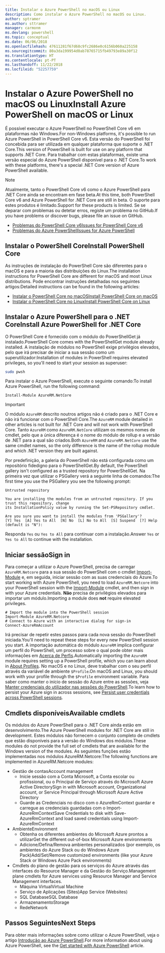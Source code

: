 ```yaml
---
title: Instalar o Azure PowerShell no macOS ou Linux
description: Como instalar o Azure PowerShell no macOS ou Linux.
author: sptramer
ms.author: sttramer
manager: carmonm
ms.devlang: powershell
ms.topic: conceptual
ms.date: 06/06/2018
ms.openlocfilehash: 47611281f67d68c9fc2686e0c6156b060a225158
ms.sourcegitcommit: 80a3da199954d0ab78765715fb49793e89a30f12
ms.translationtype: HT
ms.contentlocale: pt-PT
ms.lasthandoff: 11/22/2018
ms.locfileid: "52257759"
---
```

# <a name="install-azure-powershell-on-macos-or-linux"></a><span data-ttu-id="43183-103">Instalar o Azure PowerShell no macOS ou Linux</span><span class="sxs-lookup"><span data-stu-id="43183-103">Install Azure PowerShell on macOS or Linux</span></span>

<span data-ttu-id="43183-104">É possível executar o Azure PowerShell no PowerShell Core v6 em plataformas não Windows.</span><span class="sxs-lookup"><span data-stu-id="43183-104">For non-Windows platforms, it's possible to run Azure PowerShell in PowerShell Core v6.</span></span> <span data-ttu-id="43183-105">Esta versão do PowerShell foi concebida para ser utilizada em qualquer plataforma que suporte o .NET Core.</span><span class="sxs-lookup"><span data-stu-id="43183-105">This version of PowerShell is built for use on any platform that supports .NET Core.</span></span> <span data-ttu-id="43183-106">Para trabalhar com estas plataformas, existe uma versão especial do Azure PowerShell disponível para o .NET Core.</span><span class="sxs-lookup"><span data-stu-id="43183-106">To work with these platforms, there's a special .NET Core version of Azure PowerShell available.</span></span>

> [!NOTE]
> <span data-ttu-id="43183-107">Atualmente, tanto o PowerShell Core v6 como o Azure PowerShell para .NET Core ainda se encontram em fase beta.</span><span class="sxs-lookup"><span data-stu-id="43183-107">At this time, both PowerShell Core v6 and Azure PowerShell for .NET Core are still in beta.</span></span>
> <span data-ttu-id="43183-108">O suporte para estes produtos é limitado.</span><span class="sxs-lookup"><span data-stu-id="43183-108">Support for these products is limited.</span></span> <span data-ttu-id="43183-109">Se se deparar com problemas ou detetar erros, registe um problema no GitHub.</span><span class="sxs-lookup"><span data-stu-id="43183-109">If you have problems or discover bugs, please file an issue on GitHub.</span></span>
>
> * [<span data-ttu-id="43183-110">Problemas do PowerShell Core v6</span><span class="sxs-lookup"><span data-stu-id="43183-110">Issues for PowerShell Core v6</span></span>](https://github.com/PowerShell/PowerShell/issues)
> * [<span data-ttu-id="43183-111">Problemas do Azure PowerShell</span><span class="sxs-lookup"><span data-stu-id="43183-111">Issues for Azure PowerShell</span></span>](https://github.com/azure/azure-docs-powershell/issues)

## <a name="install-powershell-core"></a><span data-ttu-id="43183-112">Instalar o PowerShell Core</span><span class="sxs-lookup"><span data-stu-id="43183-112">Install PowerShell Core</span></span>

<span data-ttu-id="43183-113">As instruções de instalação do PowerShell Core são diferentes para o macOS e para a maioria das distribuições do Linux.</span><span class="sxs-lookup"><span data-stu-id="43183-113">The installation instructions for PowerShell Core are different for macOS and most Linux distributions.</span></span>
<span data-ttu-id="43183-114">Pode encontrar instruções detalhadas nos seguintes artigos:</span><span class="sxs-lookup"><span data-stu-id="43183-114">Detailed instructions can be found in the following articles:</span></span>

* [<span data-ttu-id="43183-115">Instalar o PowerShell Core no macOS</span><span class="sxs-lookup"><span data-stu-id="43183-115">Install PowerShell Core on macOS</span></span>](/powershell/scripting/setup/installing-powershell-core-on-macos)
* [<span data-ttu-id="43183-116">Instalar o PowerShell Core no Linux</span><span class="sxs-lookup"><span data-stu-id="43183-116">Install PowerShell Core on Linux</span></span>](/powershell/scripting/setup/installing-powershell-core-on-linux)

## <a name="install-azure-powershell-for-net-core"></a><span data-ttu-id="43183-117">Instalar o Azure PowerShell para o .NET Core</span><span class="sxs-lookup"><span data-stu-id="43183-117">Install Azure PowerShell for .NET Core</span></span>

<span data-ttu-id="43183-118">O PowerShell Core é fornecido com o módulo do PowerShellGet já instalado.</span><span class="sxs-lookup"><span data-stu-id="43183-118">PowerShell Core comes with the PowerShellGet module already installed.</span></span> <span data-ttu-id="43183-119">A instalação de módulos no PowerShell exige privilégios elevados, pelo que irá precisar de iniciar a sua sessão como um superutilizador:</span><span class="sxs-lookup"><span data-stu-id="43183-119">Installation of modules in PowerShell requires elevated privileges, so you'll need to start your session as superuser:</span></span>

```bash
sudo pwsh
```

<span data-ttu-id="43183-120">Para instalar o Azure PowerShell, execute o seguinte comando:</span><span class="sxs-lookup"><span data-stu-id="43183-120">To install Azure PowerShell, run the following command:</span></span>

```powershell-interactive
Install-Module AzureRM.NetCore
```

> [!IMPORTANT]
> <span data-ttu-id="43183-121">O módulo `AzureRM` descrito noutros artigos não é criado para o .NET Core e não irá funcionar com o PowerShell Core.</span><span class="sxs-lookup"><span data-stu-id="43183-121">The `AzureRM` module detailed in other articles is not built for .NET Core and will not work with PowerShell Core.</span></span> <span data-ttu-id="43183-122">Tanto `AzureRM` como `AzureRM.NetCore` utilizam os mesmos nomes de cmdlet, pelo que a única diferença é o nome do módulo de rollup e a versão de .NET para a qual são criados.</span><span class="sxs-lookup"><span data-stu-id="43183-122">Both `AzureRM` and `AzureRM.NetCore` use the same cmdlet names, so the only difference is the name of the rollup module and which .NET version they are built against.</span></span>

<span data-ttu-id="43183-123">Por predefinição, a galeria do PowerShell não está configurada como um repositório fidedigno para o PowerShellGet.</span><span class="sxs-lookup"><span data-stu-id="43183-123">By default, the PowerShell gallery isn't configured as a trusted repository for PowerShellGet.</span></span> <span data-ttu-id="43183-124">Na primeira vez que utilizar o PSGallery verá a seguinte linha de comandos:</span><span class="sxs-lookup"><span data-stu-id="43183-124">The first time you use the PSGallery you see the following prompt:</span></span>

```output
Untrusted repository

You are installing the modules from an untrusted repository. If you trust this repository, change
its InstallationPolicy value by running the Set-PSRepository cmdlet.

Are you sure you want to install the modules from 'PSGallery'?
[Y] Yes  [A] Yes to All  [N] No  [L] No to All  [S] Suspend  [?] Help (default is "N"):
```

<span data-ttu-id="43183-125">Responda `Yes` ou `Yes to All` para continuar com a instalação.</span><span class="sxs-lookup"><span data-stu-id="43183-125">Answer `Yes` or `Yes to All` to continue with the installation.</span></span>

## <a name="sign-in"></a><span data-ttu-id="43183-126">Iniciar sessão</span><span class="sxs-lookup"><span data-stu-id="43183-126">Sign in</span></span>

<span data-ttu-id="43183-127">Para começar a utilizar o Azure PowerShell, precisa de carregar `AzureRM.Netcore` para a sua sessão do PowerShell com o cmdlet [Import-Module](/powershell/module/Microsoft.PowerShell.Core/Import-Module) e, em seguida, iniciar sessão com as suas credenciais do Azure.</span><span class="sxs-lookup"><span data-stu-id="43183-127">To start working with Azure PowerShell, you need to load `AzureRM.Netcore` into your PowerShell session with the [Import-Module](/powershell/module/Microsoft.PowerShell.Core/Import-Module) cmdlet, and then sign in with your Azure credentials.</span></span> <span data-ttu-id="43183-128">__Não__ precisa de privilégios elevados para importar um módulo.</span><span class="sxs-lookup"><span data-stu-id="43183-128">Importing a module does __not__ require elevated privileges.</span></span>

```powershell-interactive
# Import the module into the PowerShell session
Import-Module AzureRM.Netcore
# Connect to Azure with an interactive dialog for sign-in
Connect-AzureRmAccount
```

<span data-ttu-id="43183-129">Irá precisar de repetir estes passos para cada nova sessão do PowerShell iniciada.</span><span class="sxs-lookup"><span data-stu-id="43183-129">You'll need to repeat these steps for every new PowerShell session you start.</span></span> <span data-ttu-id="43183-130">A importação automática do módulo `AzureRM` implica configurar um perfil do PowerShell, um processo sobre o qual pode obter mais informações em [Acerca de Perfis](/powershell/module/microsoft.powershell.core/about/about_profiles).</span><span class="sxs-lookup"><span data-stu-id="43183-130">Automatically importing the `AzureRM` module requires setting up a PowerShell profile, which you can learn about in [About Profiles](/powershell/module/microsoft.powershell.core/about/about_profiles).</span></span>
<span data-ttu-id="43183-131">No macOS e no Linux, deve trabalhar com o seu perfil através da variável de ambiente `$Profile`.</span><span class="sxs-lookup"><span data-stu-id="43183-131">On macOS and Linux, you should work with your profile through the `$Profile` environment variable.</span></span> <span data-ttu-id="43183-132">Para saber como manter o início de sessão do Azure entre as sessões, veja [Manter credenciais do utilizador nas sessões do PowerShell](context-persistence.md).</span><span class="sxs-lookup"><span data-stu-id="43183-132">To learn how to persist your Azure sign in across sessions, see [Persist user credentials across PowerShell sessions](context-persistence.md).</span></span>

## <a name="available-cmdlets"></a><span data-ttu-id="43183-133">Cmdlets disponíveis</span><span class="sxs-lookup"><span data-stu-id="43183-133">Available cmdlets</span></span>

<span data-ttu-id="43183-134">Os módulos do Azure PowerShell para o .NET Core ainda estão em desenvolvimento.</span><span class="sxs-lookup"><span data-stu-id="43183-134">The Azure PowerShell modules for .NET Core are still in development.</span></span> <span data-ttu-id="43183-135">Estes módulos não fornecem o conjunto completo de cmdlets que estão disponíveis para a versão do Windows dos módulos.</span><span class="sxs-lookup"><span data-stu-id="43183-135">These modules do not provide the full set of cmdlets that are available for the Windows version of the modules.</span></span> <span data-ttu-id="43183-136">As seguintes funções estão implementadas nos módulos AzureRM.Netcore:</span><span class="sxs-lookup"><span data-stu-id="43183-136">The following functions are implemented in AzureRM.Netcore modules:</span></span>

* <span data-ttu-id="43183-137">Gestão de contas</span><span class="sxs-lookup"><span data-stu-id="43183-137">Account management</span></span>
  * <span data-ttu-id="43183-138">Inicie sessão com a Conta Microsoft, a Conta escolar ou profissional, ou o Principal de Serviço através do Microsoft Azure Active Directory</span><span class="sxs-lookup"><span data-stu-id="43183-138">Sign in with Microsoft account, Organizational account, or Service Principal through Microsoft Azure Active Directory</span></span>
  * <span data-ttu-id="43183-139">Guarde as Credenciais no disco com o AzureRmContext guardar e carregue as credenciais guardadas com o Import-AzureRmContext</span><span class="sxs-lookup"><span data-stu-id="43183-139">Save Credentials to disk with Save-AzureRmContext and load saved credentials using Import-AzureRmContext</span></span>
* <span data-ttu-id="43183-140">Ambiente</span><span class="sxs-lookup"><span data-stu-id="43183-140">Environment</span></span>
  * <span data-ttu-id="43183-141">Obtenha os diferentes ambientes do Microsoft Azure prontos a utilizar</span><span class="sxs-lookup"><span data-stu-id="43183-141">Get the different out-of-box Microsoft Azure environments</span></span>
  * <span data-ttu-id="43183-142">Adicione/Defina/Remova ambientes personalizados (por exemplo, os ambientes do Azure Stack ou do Windows Azure Pack)</span><span class="sxs-lookup"><span data-stu-id="43183-142">Add/Set/Remove customized environments (like your Azure Stack or Windows Azure Pack environments)</span></span>
* <span data-ttu-id="43183-143">Cmdlets do plano de gestão para os serviços do Azure através das interfaces do Resource Manager e da Gestão do Serviço.</span><span class="sxs-lookup"><span data-stu-id="43183-143">Management plane cmdlets for Azure services using Resource Manager and Service Management interfaces.</span></span>
  * <span data-ttu-id="43183-144">Máquina Virtual</span><span class="sxs-lookup"><span data-stu-id="43183-144">Virtual Machine</span></span>
  * <span data-ttu-id="43183-145">Serviço de Aplicações (Sites)</span><span class="sxs-lookup"><span data-stu-id="43183-145">App Service (Websites)</span></span>
  * <span data-ttu-id="43183-146">SQL Database</span><span class="sxs-lookup"><span data-stu-id="43183-146">SQL Database</span></span>
  * <span data-ttu-id="43183-147">Armazenamento</span><span class="sxs-lookup"><span data-stu-id="43183-147">Storage</span></span>
  * <span data-ttu-id="43183-148">Rede</span><span class="sxs-lookup"><span data-stu-id="43183-148">Network</span></span>

## <a name="next-steps"></a><span data-ttu-id="43183-149">Passos Seguintes</span><span class="sxs-lookup"><span data-stu-id="43183-149">Next Steps</span></span>

<span data-ttu-id="43183-150">Para obter mais informações sobre como utilizar o Azure PowerShell, veja o artigo [Introdução ao Azure PowerShell](get-started-azureps.md).</span><span class="sxs-lookup"><span data-stu-id="43183-150">For more information about using Azure PowerShell, see the [Get started with Azure PowerShell](get-started-azureps.md) article.</span></span>
